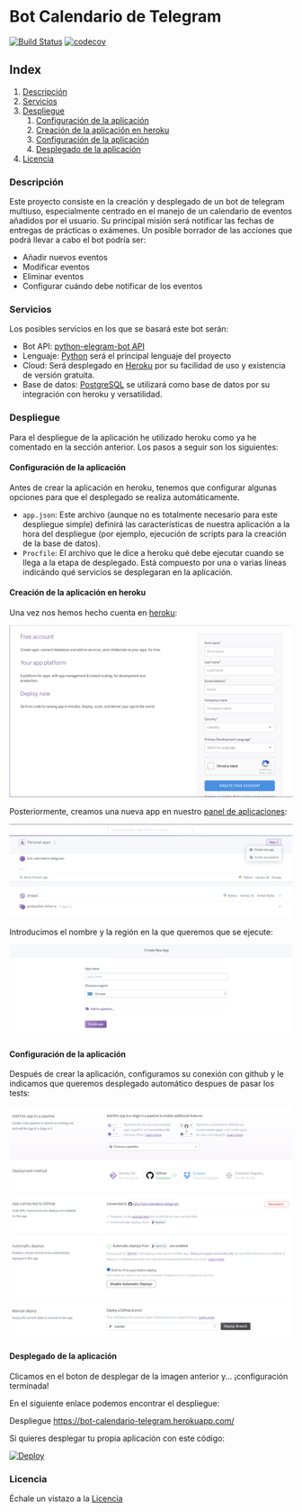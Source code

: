 # Bot Calendario de Telegram

[![Build Status](https://travis-ci.org/lulivi/bot-calendario-telegram.svg?branch=master)](https://travis-ci.org/lulivi/bot-calendario-telegram) [![codecov](https://codecov.io/gh/lulivi/bot-calendario-telegram/branch/master/graph/badge.svg)](https://codecov.io/gh/lulivi/bot-calendario-telegram)



## Index

<!-- TOC depthFrom:3 depthTo:6 withLinks:1 updateOnSave:1 orderedList:1 -->

1. [Descripción](#descripción)
2. [Servicios](#servicios)
3. [Despliegue](#despliegue)
	1. [Configuración de la aplicación](#configuración-de-la-aplicación)
	2. [Creación de la aplicación en heroku](#creación-de-la-aplicación-en-heroku)
	3. [Configuración de la aplicación](#configuración-de-la-aplicación)
	4. [Desplegado de la aplicación](#desplegado-de-la-aplicación)
4. [Licencia](#licencia)

<!-- /TOC -->

### Descripción

Este proyecto consiste en la creación y desplegado de un bot de telegram multiuso, especialmente centrado en el manejo de un calendario de eventos añadidos por el usuario. Su principal misión será notificar las fechas de entregas de prácticas o exámenes. Un posible borrador de las acciones que podrá llevar a cabo el bot podría ser:

* Añadir nuevos eventos
* Modificar eventos
* Eliminar eventos
* Configurar cuándo debe notificar de los eventos

### Servicios

Los posibles servicios en los que se basará este bot serán:

* Bot API: [python-elegram-bot API](https://github.com/python-telegram-bot/python-telegram-bot)
* Lenguaje: [Python](https://www.python.org/) será el principal lenguaje del proyecto
* Cloud: Será desplegado en [Heroku](http://heroku.com/) por su facilidad de uso y existencia de versión gratuita.
* Base de datos: [PostgreSQL](https://www.postgresql.org/) se utilizará como base de datos por su integración con heroku y versatilidad.

### Despliegue

Para el despliegue de la aplicación he utilizado heroku como ya he comentado en la sección anterior. Los pasos a seguir son los siguientes:

#### Configuración de la aplicación

Antes de crear la aplicación en heroku, tenemos que configurar algunas opciones para que el desplegado se realiza automáticamente.

- `app.json`: Este archivo (aunque no es totalmente necesario para este despliegue simple) definirá las características de nuestra aplicación  a la hora del despliegue (por ejemplo, ejecución de scripts para la creación de la base de datos).
- `Procfile`: El archivo que le dice a heroku qué debe ejecutar cuando se llega a la etapa de desplegado. Está compuesto por una o varias lineas indicándo qué servicios se desplegaran en la aplicación.

#### Creación de la aplicación en heroku

Una vez nos hemos hecho cuenta en [heroku](https://signup.heroku.com/):

![Singup](./docs/img/bct-singup.png)

Posteriormente, creamos una nueva app en nuestro [panel de aplicaciones](https://dashboard.heroku.com/apps):

![New app](./docs/img/bct-new_app.png)

Introducimos el nombre y la región en la que queremos que se ejecute:

![Name and region](./docs/img/bct-select_name_region.png)

#### Configuración de la aplicación

Después de crear la aplicación, configuramos su conexión con github y le indicamos que queremos desplegado automático despues de pasar los tests:

![Connect](./docs/img/bct-config.png)

#### Desplegado de la aplicación

Clicamos en el boton de desplegar de la imagen anterior y... ¡configuración terminada!

En el siguiente enlace podemos encontrar el despliegue:

Despliegue https://bot-calendario-telegram.herokuapp.com/

Si quieres desplegar tu propia aplicación con este código:

[![Deploy](https://www.herokucdn.com/deploy/button.svg)](https://heroku.com/deploy?template=https://github.com/lulivi/bot-calendario-telegram)

### Licencia

Échale un vistazo a la [Licencia](https://github.com/lulivi/bot-calendario-telegram/blob/master/LICENSE)
